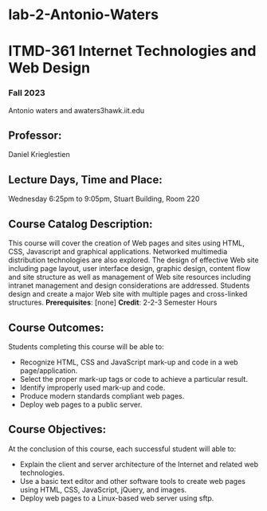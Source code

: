 # lab-2-Antonio-Waters
<!DOCTYPE html>
<html lang="en">
<head>
	<meta charset="UTF-8">
	<title>ITMD-361 Internet Technologies and Web Design</title>
</head>
<body>
	<h1>ITMD-361 Internet Technologies and Web Design</h1>
	<h3>Fall 2023</h3>
	<p>Antonio waters and awaters3hawk.iit.edu </p>
	<h2>Professor:</h2>
	<p>Daniel Krieglestien </p>
	<h2>Lecture Days, Time and Place:</h2>
	<p>Wednesday 6:25pm to 9:05pm, Stuart Building, Room 220</p>
	<h2>Course Catalog Description:</h2>
	<p>This course will cover the creation of Web pages and sites using HTML, CSS, Javascript and graphical applications. Networked multimedia distribution technologies are also explored. The design of effective Web site including page layout, user interface design, graphic design, content flow and site structure as well as management of Web site resources including intranet management and design considerations are addressed. Students design and create a major Web site with multiple pages and cross-linked structures. <strong>Prerequisites</strong>: [none] <strong>Credit</strong>: 2-2-3 Semester Hours</p>
	<h2>Course Outcomes:</h2>
	<p>Students completing this course will be able to:</p>
	<ul>
		<li>Recognize HTML, CSS and JavaScript mark-up and code in a web page/application.</li>
		<li>Select the proper mark-up tags or code to achieve a particular result.</li>
		<li>Identify improperly used mark-up and code.</li>
		<li>Produce modern standards compliant web pages.</li>
		<li>Deploy web pages to a public server.</li>
	</ul>
	<h2>Course Objectives:</h2>
	<p>At the conclusion of this course, each successful student will able to:</p>
	<ul>
		<li>Explain the client and server architecture of the Internet and related web technologies.</li>
		<li>Use a basic text editor and other software tools to create web pages using HTML, CSS, JavaScript, jQuery, and images.</li>
		<li>Deploy web pages to a Linux-based web server using sftp.</li>
	</ul>
</body>
</html>
